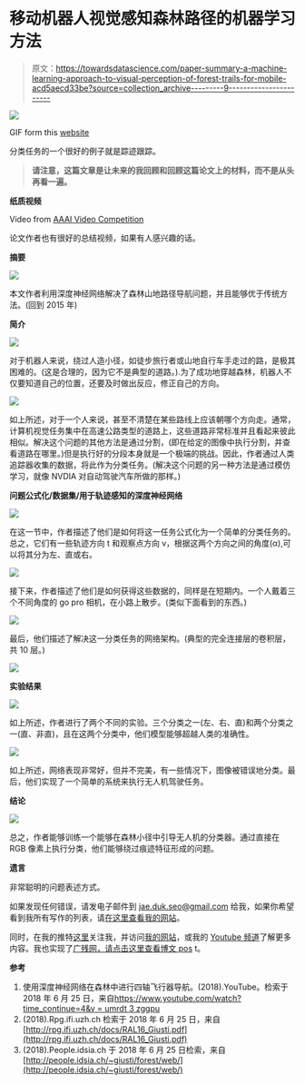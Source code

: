 # 移动机器人视觉感知森林路径的机器学习方法

> 原文：<https://towardsdatascience.com/paper-summary-a-machine-learning-approach-to-visual-perception-of-forest-trails-for-mobile-acd5aecd33be?source=collection_archive---------9----------------------->

![](img/914a1764b056d7d815e8129c65cf44f2.png)

GIF form this [website](https://giphy.com/gifs/cheezburger-animation-epic-iWEIxgPiAq58c)

分类任务的一个很好的例子就是踪迹跟踪。

> **请注意，这篇文章是让未来的我回顾和回顾这篇论文上的材料，而不是从头再看一遍。**

**纸质视频**

Video from [AAAI Video Competition](https://www.youtube.com/channel/UCPnD-1TJvd-Sm7cbAbR83Jw)

论文作者也有很好的总结视频，如果有人感兴趣的话。

**摘要**

![](img/b03945a0e60c4a8b863c5e37582d388a.png)

本文作者利用深度神经网络解决了森林山地路径导航问题，并且能够优于传统方法。(回到 2015 年)

**简介**

![](img/4a87ec0eefcd127a751a129c7e9d35b7.png)

对于机器人来说，绕过人造小径，如徒步旅行者或山地自行车手走过的路，是极其困难的。(这是合理的，因为它不是典型的道路。).为了成功地穿越森林，机器人不仅要知道自己的位置，还要及时做出反应，修正自己的方向。

![](img/6a211e61258b09a646383e3aa46a1678.png)

如上所述，对于一个人来说，甚至不清楚在某些路线上应该朝哪个方向走。通常，计算机视觉任务集中在高速公路类型的道路上，这些道路非常标准并且看起来彼此相似。解决这个问题的其他方法是通过分割，(即在给定的图像中执行分割，并查看道路在哪里。)但是执行好的分段本身就是一个极端的挑战。因此，作者通过人类追踪器收集的数据，将此作为分类任务。(解决这个问题的另一种方法是通过模仿学习，就像 NVDIA 对自动驾驶汽车所做的那样。)

**问题公式化/数据集/用于轨迹感知的深度神经网络**

![](img/9ea80188e66e02bfdb62fcddc559bab9.png)

在这一节中，作者描述了他们是如何将这一任务公式化为一个简单的分类任务的。总之，它们有一些轨迹方向 t 和观察点方向 v，根据这两个方向之间的角度(α),可以将其分为左、直或右。

![](img/bf9331b4318449a1c2e6cf7c6677e7a6.png)

接下来，作者描述了他们是如何获得这些数据的，同样是在短期内。一个人戴着三个不同角度的 go pro 相机，在小路上散步。(类似下面看到的东西。)

![](img/1c0bce515f4b3dedf0c66269eb6a63c2.png)

最后，他们描述了解决这一分类任务的网络架构。(典型的完全连接层的卷积层，共 10 层。)

![](img/fe6f82046651189390e4b830f63262b1.png)

**实验结果**

![](img/d0f9bbb1940817a2082ab602ff6e4c2e.png)

如上所述，作者进行了两个不同的实验。三个分类之一(左、右、直)和两个分类之一(直、非直)，且在这两个分类中，他们模型能够超越人类的准确性。

![](img/a15f43a51fd84414877da022895dfcda.png)

如上所述，网络表现非常好，但并不完美，有一些情况下，图像被错误地分类。最后，他们实现了一个简单的系统来执行无人机驾驶任务。

**结论**

![](img/808b41fc3263bc97bec79ae12100cf3f.png)

总之，作者能够训练一个能够在森林小径中引导无人机的分类器。通过直接在 RGB 像素上执行分类，他们能够绕过痕迹特征形成的问题。

**遗言**

非常聪明的问题表述方式。

如果发现任何错误，请发电子邮件到 jae.duk.seo@gmail.com 给我，如果你希望看到我所有写作的列表，请[在这里查看我的网站](https://jaedukseo.me/)。

同时，在我的推特[这里](https://twitter.com/JaeDukSeo)关注我，并访问[我的网站](https://jaedukseo.me/)，或我的 [Youtube 频道](https://www.youtube.com/c/JaeDukSeo)了解更多内容。我也实现了[广残网，请点击这里查看博文 pos](https://medium.com/@SeoJaeDuk/wide-residual-networks-with-interactive-code-5e190f8f25ec) t。

**参考**

1.  使用深度神经网络在森林中进行四轴飞行器导航。(2018).YouTube。检索于 2018 年 6 月 25 日，来自[https://www.youtube.com/watch?time_continue=4&v = umrdt 3 zggpu](https://www.youtube.com/watch?time_continue=4&v=umRdt3zGgpU)
2.  (2018).Rpg.ifi.uzh.ch 检索于 2018 年 6 月 25 日，来自[http://rpg.ifi.uzh.ch/docs/RAL16_Giusti.pdf](http://rpg.ifi.uzh.ch/docs/RAL16_Giusti.pdf)
3.  (2018).People.idsia.ch 于 2018 年 6 月 25 日检索，来自[http://people.idsia.ch/~giusti/forest/web/](http://people.idsia.ch/~giusti/forest/web/)